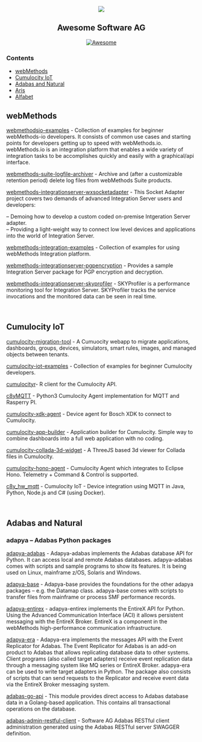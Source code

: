 <p align="center">
<a href="https://www.softwareag.com/us/default.html"><img src="http://techcommunity.softwareag.com/download/developer-communities/logo.png"></a></br>
</p>
<h2 align="center">
   Awesome Software AG</h2>
 <p align="center"><a href="https://awesome.re" rel="nofollow"><img src="https://camo.githubusercontent.com/1997c7e760b163a61aba3a2c98f21be8c524be29/68747470733a2f2f617765736f6d652e72652f62616467652e737667" alt="Awesome" data-canonical-src="https://awesome.re/badge.svg" style="max-width:100%;"></a></p>


 ### Contents
 * [webMethods](#webMethods)
 * [Cumulocity IoT](#Cumulocity-IoT)
 * [Adabas and Natural](#Adabas-and-Natural)
 * [Aris](#Aris)
 * [Alfabet](#Alfabet)
 
 ## webMethods
 
[webmethodsio-examples](https://github.com/SoftwareAG/webmethodsio-examples) - Collection of examples for beginner webMethods-io developers. It consists of common use cases and starting points for developers getting up to speed with webMethods.io. webMethods.io is an integration platform that enables a wide variety of integration tasks to be accomplishes quickly and easily with a graphical/api interface.

[webmethods-suite-logfile-archiver](https://github.com/SoftwareAG/webmethods-suite-logfile-archiver) - Archive and (after a customizable retention period) delete log files from webMethods Suite products.

[webmethods-integrationserver-wxsocketadapter](https://github.com/SoftwareAG/webmethods-integrationserver-wxsocketadapter) - This Socket Adapter project covers two demands of advanced Integration Server users and developers:

 &ndash; Demoing how to develop a custom coded on-premise Intgeration Server adapter.<br/>
 &ndash; Providing a light-weight way to connect low level devices and applications into the world of Integration Server.
 
[webmethods-integration-examples](https://github.com/SoftwareAG/webmethods-integration-examples) - Collection of examples for using webMethods Integration platform.
 
[webmethods-integrationserver-pgpencryption](https://github.com/SoftwareAG/webmethods-integrationserver-pgpencryption) - Provides a sample Integration Server package for PGP encryption and decryption.
 
[webmethods-integrationserver-skyprofiler](https://github.com/SoftwareAG/webmethods-integrationserver-skyprofiler) - SKYProfiler is a performance monitoring tool for Integration Server. SKYProfiler tracks the service invocations and the monitored data can be seen in real time.
 
<br>

## Cumulocity IoT

[cumulocity-migration-tool](https://github.com/SoftwareAG/cumulocity-migration-tool) - A Cumuocity webapp to migrate applications, dashboards, groups, devices, simulators, smart rules, images, and managed objects between tenants.

[cumulocity-iot-examples](https://github.com/SoftwareAG/cumulocity-iot-examples) - Collection of examples for beginner Cumulocity developers.

[cumulocityr](https://github.com/SoftwareAG/cumulocityr)- R client for the Cumulocity API. 

[c8yMQTT](https://github.com/SoftwareAG/c8yMQTT) - Python3 Cumulocity Agent implementation for MQTT and Rasperry PI.

[cumulocity-xdk-agent](https://github.com/SoftwareAG/cumulocity-xdk-agent) - Device agent for Bosch XDK to connect to Cumulocity.

[cumulocity-app-builder](https://github.com/SoftwareAG/cumulocity-app-builder) - Application builder for Cumulocity. Simple way to combine dashboards into a full web application with no coding.

[cumulocity-collada-3d-widget](https://github.com/SoftwareAG/cumulocity-collada-3d-widget) - A ThreeJS based 3d viewer for Collada files in Cumulocity.

[cumulocity-hono-agent](https://github.com/SoftwareAG/cumulocity-hono-agent) - Cumulocity Agent which integrates to Eclipse Hono. Telemetry + Command & Control is supported. 

[c8y_hw_mqtt](https://github.com/SoftwareAG/c8y_hw_mqtt) - Cumulocity IoT - Device integration using MQTT in Java, Python, Node.js and C# (using Docker).

<br>

## Adabas and Natural

### adapya – Adabas Python packages

[adapya-adabas](https://github.com/SoftwareAG/adapya-adabas) - Adapya-adabas implements the Adabas database API for Python. It can access local and remote Adabas databases. adapya-adabas comes with scripts and sample programs to show its features. It is being used on Linux, mainframe z/OS, Solaris and Windows.

[adapya-base](https://github.com/SoftwareAG/adapya-base) - Adapya-base provides the foundations for the other adapya packages – e.g. the Datamap class. adapya-base comes with scripts to transfer files from mainframe or process SMF performance records.

[adapya-entirex](https://github.com/SoftwareAG/adapya-entirex) - adapya-entirex implements the EntireX API for Python. Using the Advanced Communication Interface (ACI) it allows persistent messaging with the EntireX Broker. EntireX is a component in the webMethods high-performance communication infrastructure.

[adapya-era](https://github.com/SoftwareAG/adapya-era) - Adapya-era implements the messages API with the Event Replicator for Adabas. The Event Replicator for Adabas is an add-on product to Adabas that allows replicating database data to other systems. Client programs (also called target adapters) receive event replication data through a messaging system like MQ series or EntireX Broker. adapya-era can be used to write target adapters in Python. The package also consists of scripts that can send requests to the Replicator and receive event data via the EntireX Broker messaging system.

[adabas-go-api](https://github.com/SoftwareAG/adabas-go-api) - This module provides direct access to Adabas database data in a Golang-based application. This contains all transactional operations on the database.

[adabas-admin-restful-client](https://github.com/SoftwareAG/adabas-admin-restful-client) - Software AG Adabas RESTful client administration generated using the Adabas RESTful server SWAGGER definition.
